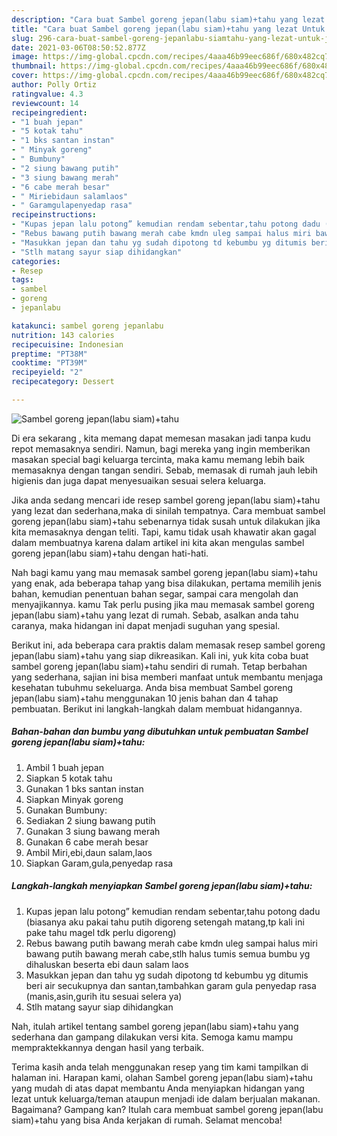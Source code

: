 ```yaml
---
description: "Cara buat Sambel goreng jepan(labu siam)+tahu yang lezat Untuk Jualan"
title: "Cara buat Sambel goreng jepan(labu siam)+tahu yang lezat Untuk Jualan"
slug: 296-cara-buat-sambel-goreng-jepanlabu-siamtahu-yang-lezat-untuk-jualan
date: 2021-03-06T08:50:52.877Z
image: https://img-global.cpcdn.com/recipes/4aaa46b99eec686f/680x482cq70/sambel-goreng-jepanlabu-siamtahu-foto-resep-utama.jpg
thumbnail: https://img-global.cpcdn.com/recipes/4aaa46b99eec686f/680x482cq70/sambel-goreng-jepanlabu-siamtahu-foto-resep-utama.jpg
cover: https://img-global.cpcdn.com/recipes/4aaa46b99eec686f/680x482cq70/sambel-goreng-jepanlabu-siamtahu-foto-resep-utama.jpg
author: Polly Ortiz
ratingvalue: 4.3
reviewcount: 14
recipeingredient:
- "1 buah jepan"
- "5 kotak tahu"
- "1 bks santan instan"
- " Minyak goreng"
- " Bumbuny"
- "2 siung bawang putih"
- "3 siung bawang merah"
- "6 cabe merah besar"
- " Miriebidaun salamlaos"
- " Garamgulapenyedap rasa"
recipeinstructions:
- "Kupas jepan lalu potong” kemudian rendam sebentar,tahu potong dadu (biasanya aku pakai tahu putih digoreng setengah matang,tp kali ini pake tahu magel tdk perlu digoreng)"
- "Rebus bawang putih bawang merah cabe kmdn uleg sampai halus miri bawang putih bawang merah cabe,stlh halus tumis semua bumbu yg dihaluskan beserta ebi daun salam laos"
- "Masukkan jepan dan tahu yg sudah dipotong td kebumbu yg ditumis beri air secukupnya dan santan,tambahkan garam gula penyedap rasa (manis,asin,gurih itu sesuai selera ya)"
- "Stlh matang sayur siap dihidangkan"
categories:
- Resep
tags:
- sambel
- goreng
- jepanlabu

katakunci: sambel goreng jepanlabu 
nutrition: 143 calories
recipecuisine: Indonesian
preptime: "PT38M"
cooktime: "PT39M"
recipeyield: "2"
recipecategory: Dessert

---
```



![Sambel goreng jepan(labu siam)+tahu](https://img-global.cpcdn.com/recipes/4aaa46b99eec686f/680x482cq70/sambel-goreng-jepanlabu-siamtahu-foto-resep-utama.jpg)

Di era  sekarang , kita memang dapat memesan masakan jadi tanpa kudu repot memasaknya sendiri. Namun, bagi mereka yang ingin memberikan masakan special bagi keluarga tercinta, maka kamu memang lebih baik memasaknya dengan tangan sendiri. Sebab, memasak di rumah jauh lebih higienis dan juga dapat menyesuaikan sesuai selera keluarga.

Jika anda sedang mencari ide resep sambel goreng jepan(labu siam)+tahu yang lezat dan sederhana,maka di sinilah tempatnya. Cara membuat sambel goreng jepan(labu siam)+tahu  sebenarnya tidak susah untuk dilakukan jika kita memasaknya dengan teliti. Tapi, kamu tidak usah khawatir akan gagal dalam membuatnya 
karena dalam artikel ini kita akan mengulas sambel goreng jepan(labu siam)+tahu dengan hati-hati.  



Nah bagi kamu yang mau memasak sambel goreng jepan(labu siam)+tahu yang enak, ada beberapa tahap yang bisa dilakukan, pertama memilih jenis bahan, kemudian penentuan bahan segar, sampai cara mengolah dan menyajikannya. kamu Tak perlu pusing jika mau memasak sambel goreng jepan(labu siam)+tahu yang lezat di rumah. Sebab, asalkan anda  tahu caranya, maka hidangan ini dapat menjadi suguhan yang spesial.

Berikut ini, ada beberapa cara praktis  dalam memasak resep sambel goreng jepan(labu siam)+tahu yang siap dikreasikan. Kali ini, yuk kita coba buat sambel goreng jepan(labu siam)+tahu sendiri di rumah. Tetap berbahan yang sederhana, sajian ini bisa memberi manfaat untuk membantu menjaga kesehatan tubuhmu sekeluarga. Anda bisa membuat Sambel goreng jepan(labu siam)+tahu menggunakan 10 jenis bahan dan 4 tahap pembuatan. Berikut ini langkah-langkah dalam membuat hidangannya.

<!--inarticleads1-->

##### Bahan-bahan dan bumbu yang dibutuhkan untuk pembuatan Sambel goreng jepan(labu siam)+tahu:

1. Ambil 1 buah jepan
1. Siapkan 5 kotak tahu
1. Gunakan 1 bks santan instan
1. Siapkan  Minyak goreng
1. Gunakan  Bumbuny:
1. Sediakan 2 siung bawang putih
1. Gunakan 3 siung bawang merah
1. Gunakan 6 cabe merah besar
1. Ambil  Miri,ebi,daun salam,laos
1. Siapkan  Garam,gula,penyedap rasa




<!--inarticleads2-->

##### Langkah-langkah menyiapkan Sambel goreng jepan(labu siam)+tahu:

1. Kupas jepan lalu potong” kemudian rendam sebentar,tahu potong dadu (biasanya aku pakai tahu putih digoreng setengah matang,tp kali ini pake tahu magel tdk perlu digoreng)
1. Rebus bawang putih bawang merah cabe kmdn uleg sampai halus miri bawang putih bawang merah cabe,stlh halus tumis semua bumbu yg dihaluskan beserta ebi daun salam laos
1. Masukkan jepan dan tahu yg sudah dipotong td kebumbu yg ditumis beri air secukupnya dan santan,tambahkan garam gula penyedap rasa (manis,asin,gurih itu sesuai selera ya)
1. Stlh matang sayur siap dihidangkan




Nah, itulah artikel tentang  sambel goreng jepan(labu siam)+tahu  yang sederhana dan gampang dilakukan versi kita. Semoga kamu mampu mempraktekkannya dengan hasil yang terbaik. 

Terima kasih anda telah menggunakan resep yang tim kami tampilkan di halaman ini. Harapan kami, olahan  Sambel goreng jepan(labu siam)+tahu yang mudah di atas dapat membantu Anda menyiapkan hidangan yang lezat untuk keluarga/teman ataupun menjadi ide dalam berjualan makanan. Bagaimana? Gampang kan? Itulah cara membuat sambel goreng jepan(labu siam)+tahu yang bisa Anda kerjakan di rumah. Selamat mencoba!

